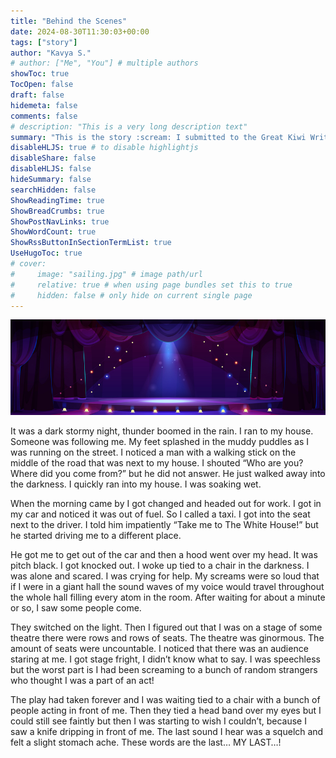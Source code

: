 ```yaml
---
title: "Behind the Scenes"
date: 2024-08-30T11:30:03+00:00
tags: ["story"]
author: "Kavya S."
# author: ["Me", "You"] # multiple authors
showToc: true
TocOpen: false
draft: false
hidemeta: false
comments: false
# description: "This is a very long description text"
summary: "This is the story :scream: I submitted to the Great Kiwi Write Off 2024."
disableHLJS: true # to disable highlightjs
disableShare: false
disableHLJS: false
hideSummary: false
searchHidden: false
ShowReadingTime: true
ShowBreadCrumbs: true
ShowPostNavLinks: true
ShowWordCount: true
ShowRssButtonInSectionTermList: true
UseHugoToc: true
# cover:
#     image: "sailing.jpg" # image path/url
#     relative: true # when using page bundles set this to true
#     hidden: false # only hide on current single page
---
```


![](stage.jpg)

It was a dark stormy night, thunder boomed in the rain. I ran to my house. Someone was following me. My feet splashed in the muddy puddles as I was running on the street. I noticed a man with a walking stick on the middle of the road that was next to my house. I shouted “Who are you? Where did you come from?” but he did not answer. He just walked away into the darkness. I quickly ran into my house. I was soaking wet. 

When the morning came by I got changed and headed out for work. I got in my car and noticed it was out of fuel. So I called a taxi. I got into the seat next to the driver. I told him impatiently “Take me to The White House!” but he started driving me to a different place. 

He got me to get out of the car and then a hood went over my head. It was pitch black. I got knocked out. I woke up tied to a chair in the darkness. I was alone and scared. I was crying for help. My screams were so loud that if I were in a giant hall the sound waves of my voice would travel throughout the whole hall filling every atom in the room. After waiting for about a minute or so, I saw some people come. 

They switched on the light. Then I figured out that I was on a stage of some theatre there were rows and rows of seats. The theatre was ginormous. The amount of seats were uncountable. I noticed that there was an audience staring at me. I got stage fright, I didn’t know what to say. I was speechless but the worst part is I had been screaming to a bunch of random strangers who thought I was a part of an act! 

The play had taken forever and I was waiting tied to a chair with a bunch of people acting in front of me. Then they tied a head band over my eyes but I could still see faintly but then I was starting to wish I couldn’t, because I saw a knife dripping in front of me. The last sound I hear was a squelch and  felt a slight stomach ache. These words are the last… MY LAST…!
